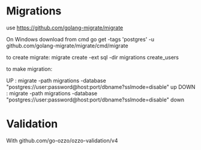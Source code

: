 # Migrations
use https://github.com/golang-migrate/migrate

On Windows download from cmd 
go get -tags 'postgres' -u github.com/golang-migrate/migrate/cmd/migrate

to create migrate:
migrate create -ext sql -dir migrations create_users

to make migration:

UP : migrate -path  migrations -database "postgres://user:password@host:port/dbname?sslmode=disable" up
DOWN : migrate -path  migrations -database "postgres://user:password@host:port/dbname?sslmode=disable" down

# Validation 
With github.com/go-ozzo/ozzo-validation/v4